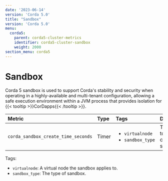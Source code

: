 ```yaml
---
date: '2023-06-14'
version: 'Corda 5.0'
title: "Sandbox"
version: 'Corda 5.0'
menu:
  corda5:
    parent: corda5-cluster-metrics
    identifier: corda5-cluster-sandbox
    weight: 2000
section_menu: corda5
---
```


# Sandbox

Corda 5 sandbox is used to support Corda's stability and security when operating in a highly-available and multi-tenant
configuration, allowing a safe execution environment within a JVM process that provides isolation for {{< tooltip >}}CorDapps{{< /tooltip >}}.

<style>
table th:first-of-type {
    width: 25%;
}
table th:nth-of-type(2) {
    width: 10%;
}
table th:nth-of-type(3) {
    width: 20%;
}
table th:nth-of-type(4) {
    width: 45%;
}
</style>

| Metric | Type | Tags | Description |
| :----------- | :----------- | :----------- | :----------- |
| `corda_sandbox_create_time_seconds` | Timer | <ul><li>`virtualnode`</li><li>`sandbox_type`</li></ul> | The time it took to create the sandbox. |

Tags:
* `virtualnode`: A virtual node the sandbox applies to.
* `sandbox_type`: The type of sandbox.
